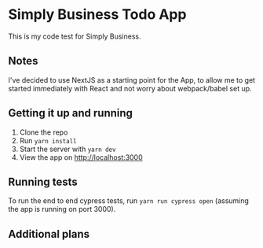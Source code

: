# Simply Business Todo App

This is my code test for Simply Business.

## Notes

I've decided to use NextJS as a starting point for the App, to allow me to get started immediately with React and not worry about webpack/babel set up.

## Getting it up and running

1. Clone the repo
2. Run `yarn install`
3. Start the server with `yarn dev`
4. View the app on [http://localhost:3000](http://localhost:3000)

## Running tests

To run the end to end cypress tests, run `yarn run cypress open` (assuming the app is running on port 3000).

## Additional plans
